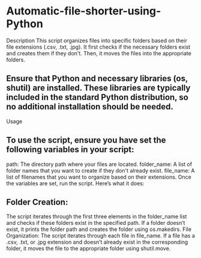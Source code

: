 # Automatic-file-shorter-using-Python
Description
This script organizes files into specific folders based on their file extensions (.csv, .txt, .jpg). It first checks if the necessary folders exist and creates them if they don't. Then, it moves the files into the appropriate folders.


## Ensure that Python and necessary libraries (os, shutil) are installed. These libraries are typically included in the standard Python distribution, so no additional installation should be needed.
Usage
## To use the script, ensure you have set the following variables in your script:

path: The directory path where your files are located.
folder_name: A list of folder names that you want to create if they don't already exist.
file_name: A list of filenames that you want to organize based on their extensions.
Once the variables are set, run the script. Here’s what it does:

## Folder Creation:

The script iterates through the first three elements in the folder_name list and checks if these folders exist in the specified path.
If a folder doesn’t exist, it prints the folder path and creates the folder using os.makedirs.
File Organization:
The script iterates through each file in file_name.
If a file has a .csv, .txt, or .jpg extension and doesn’t already exist in the corresponding folder, it moves the file to the appropriate folder using shutil.move.
